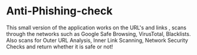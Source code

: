 # Anti-Phishing-check
This small version of the application works on the URL's and links , scans through the networks such as Google Safe Browsing, VirusTotal, Blacklists. Also scans for Outer URL Analysis, Inner Link Scanning, Network Security Checks and return whether it is safe or not!
